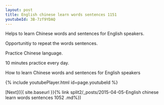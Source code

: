 ```yaml
---
layout: post
title: English chinese learn words sentences 1151 
youtubeId: 3B-7zf9YDAQ
---
```

 
 
Helps to learn Chinese words and sentences for English speakers.

Opportunitiy to repeat the words sentences. 

Practice Chinese language. 
 
10 minutes practice every day. 
 
How to learn Chinese words and sentences for English speakers 
 
{% include youtubePlayer.html id=page.youtubeId %}
 
 
[Next]({{ site.baseurl }}{% link  split2/_posts/2015-04-05-English chinese learn words sentences 1052 .md%})
 
